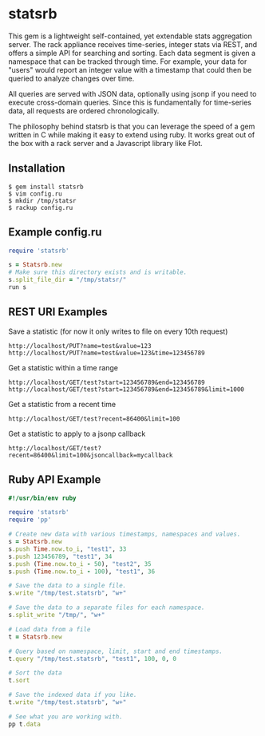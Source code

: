 statsrb
=======
This gem is a lightweight self-contained, yet extendable stats aggregation server. The rack appliance receives time-series, integer stats via REST, and offers a simple API for searching and sorting. Each data segment is given a namespace that can be tracked through time. For example, your data for "users" would report an integer value with a timestamp that could then be queried to analyze changes over time.

All queries are served with JSON data, optionally using jsonp if you need to execute cross-domain queries. Since this is fundamentally for time-series data, all requests are ordered chronologically.

The philosophy behind statsrb is that you can leverage the speed of a gem written in C while making it easy to extend using ruby. It works great out of the box with a rack server and a Javascript library like Flot.

Installation
------------
```
$ gem install statsrb
$ vim config.ru
$ mkdir /tmp/statsr
$ rackup config.ru
```

Example config.ru
-----------------
```ruby
require 'statsrb'

s = Statsrb.new
# Make sure this directory exists and is writable.
s.split_file_dir = "/tmp/statsr/"
run s
```

REST URI Examples
-----------------
Save a statistic (for now it only writes to file on every 10th request)
```
http://localhost/PUT?name=test&value=123
http://localhost/PUT?name=test&value=123&time=123456789
```
Get a statistic within a time range
```
http://localhost/GET/test?start=123456789&end=123456789
http://localhost/GET/test?start=123456789&end=123456789&limit=1000
```
Get a statistic from a recent time
```
http://localhost/GET/test?recent=86400&limit=100
```
Get a statistic to apply to a jsonp callback
```
http://localhost/GET/test?recent=86400&limit=100&jsoncallback=mycallback
```

Ruby API Example
----------------
```ruby
#!/usr/bin/env ruby

require 'statsrb'
require 'pp'

# Create new data with various timestamps, namespaces and values.
s = Statsrb.new
s.push Time.now.to_i, "test1", 33
s.push 123456789, "test1", 34
s.push (Time.now.to_i - 50), "test2", 35
s.push (Time.now.to_i - 100), "test1", 36

# Save the data to a single file.
s.write "/tmp/test.statsrb", "w+"

# Save the data to a separate files for each namespace.
s.split_write "/tmp/", "w+"

# Load data from a file
t = Statsrb.new

# Query based on namespace, limit, start and end timestamps.
t.query "/tmp/test.statsrb", "test1", 100, 0, 0

# Sort the data
t.sort

# Save the indexed data if you like.
t.write "/tmp/test.statsrb", "w+"

# See what you are working with.
pp t.data
```
